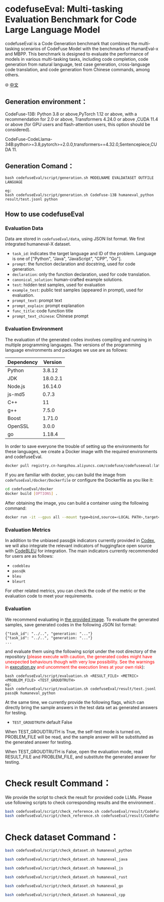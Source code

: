 # codefuseEval: Multi-tasking Evaluation Benchmark for Code Large Language Model

codefuseEval is a Code Generation benchmark that combines the multi-tasking scenarios of CodeFuse Model with the benchmarks of HumanEval-x and MBPP. This benchmark is designed to evaluate the performance of models in various multi-tasking tasks, including code completion, code generation from natural language, test case generation, cross-language code translation, and code generation from Chinese commands, among others.

🌐 <a href="README_CN.md" target="_blank">中文</a>

## Generation environment：
CodeFuse-13B: Python 3.8 or above,PyTorch 1.12 or above, with a recommendation for 2.0 or above, Transformers 4.24.0 or above ,CUDA 11.4 or above (for GPU users and flash-attention users, this option should be considered).

CodeFuse-CodeLlama-34B:python>=3.8,pytorch>=2.0.0,transformers==4.32.0,Sentencepiece,CUDA 11.

## Generation Comand：

```
bash codefuseEval/script/generation.sh MODELNAME EVALDATASET OUTFILE LANGUAGE

eg:
bash codefuseEval/script/generation.sh CodeFuse-13B humaneval_python result/test.jsonl python
```

## How to use codefuseEval

### Evaluation Data
Data are stored in ``codefuseEval/data``, using JSON list format. We first integrated humaneval-X dataset.

*   ``task_id``: indicates the target language and ID of the problem. Language is one of ["Python", "Java", "JavaScript", "CPP", "Go"].
*   ``prompt``: the function declaration and docstring, used for code generation.
*   ``declaration``: only the function declaration, used for code translation. 
*   ``canonical_solution``: human-crafted example solutions.
*   ``test``: hidden test samples, used for evaluation
*   ``example_test``: public test samples (appeared in prompt), used for evaluation. 
*   ``prompt_text``: prompt text
*   ``prompt_explain``: prompt explanation
*   ``func_title``: code function title 
*   ``prompt_text_chinese``: Chinese prompt

### Evaluation Environment

The evaluation of the generated codes involves compiling and running in multiple programming languages. The versions of the programming language environments and packages we use are as follows:

| Dependency | Version  |
| ---------- | -------- |
| Python     | 3.8.12   |
| JDK        | 18.0.2.1 |
| Node.js    | 16.14.0  |
| js-md5     | 0.7.3    |
| C++        | 11       |
| g++        | 7.5.0    |
| Boost      | 1.71.0   |
| OpenSSL    | 3.0.0    |
| go         | 1.18.4   |

In order to save everyone the trouble of setting up the environments for these languages, we create a Docker image with the required environments and codefuseEval.
```bash
docker pull registry.cn-hangzhou.aliyuncs.com/codefuse/codefuseeval:latest
```

If you are familiar with docker, you can build the image from `codefuseEval/docker/Dockerfile` or configure the Dockerfile as you like it:

```bash
cd codefuseEval/docker
docker build [OPTIONS] .
```

After obtaining the image, you can build a container using the following command:

```bash
docker run -it --gpus all --mount type=bind,source=<LOCAL PATH>,target=<PATH IN CONTAINER> [OPTIONS] <IMAGE NAME:TAG>
```

### Evaluation Metrics
In addition to the unbiased pass@k indicators currently provided in [Codex](https://arxiv.org/abs/2107.03374), we will also integrate the relevant indicators of huggingface open source with [CodeBLEU](https://arxiv.org/abs/2009.10297) for integration.
The main indicators currently recommended for users are as follows:
*   ``codebleu``
*   ``pass@k``
*   ``bleu``
*   ``bleurt``

For other related metrics, you can check the code of the metric or the evaluation code to meet your requirements.

### Evaluation

We recommend evaluating in [the provided image](#evaluation-environment). To evaluate the generated samples, save generated codes in the following JSON list format:

```
{"task_id": "../..", "generation: "..."}
{"task_id": "../..", "generation: "..."}
...
```

and evaluate them using the following script under the root directory of the repository (<font color='red'>please execute with caution, the generated codes might have unexpected behaviours though with very low possibility. See the warnings in [execution.py](execution.py) and uncomment the execution lines at your own risk</font>):

```
bash codefuseEval/script/evaluation.sh <RESULT_FILE> <METRIC> <PROBLEM_FILE> <TEST_GROUDTRUTH>
eg: 
bash codefuseEval/script/evaluation.sh codefuseEval/result/test.jsonl pass@k humaneval_python
```

At the same time, we currently provide the following flags, which can directly bring the sample answers in the test data set as generated answers for testing.

* ``TEST_GROUDTRUTH`` default False

When TEST_GROUDTRUTH is True, the self-test mode is turned on, PROBLEM_FILE will be read, and the sample answer will be substituted as the generated answer for testing.

When TEST_GROUDTRUTH is False, open the evaluation mode, read RESULT_FILE and PROBLEM_FILE, and substitute the generated answer for testing.

# Check result Command：
We provide the script to check the result for provided code LLMs. Please use following scripts to check corresponding results and the environment .

```bash
bash codefuseEval/script/check_reference.sh codefuseEval/result/CodeFuse-CodeLlama-34B/humaneval_result_python.jsonl humaneval_python
bash codefuseEval/script/check_reference.sh codefuseEval/result/CodeFuse-13B/humaneval_result_python.jsonl humaneval_python 

```

# Check dataset Command：
```bash
bash codefuseEval/script/check_dataset.sh humaneval_python

bash codefuseEval/script/check_dataset.sh humaneval_java

bash codefuseEval/script/check_dataset.sh humaneval_js

bash codefuseEval/script/check_dataset.sh humaneval_rust

bash codefuseEval/script/check_dataset.sh humaneval_go

bash codefuseEval/script/check_dataset.sh humaneval_cpp
```


